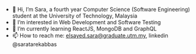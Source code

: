 - 👋 Hi, I’m Sara, a fourth year Computer Science (Software Engineering) student at the University of Technology, Malaysia
- 👀 I’m interested in Web Development and Software Testing
- 🌱 I’m currently learning ReactJS, MongoDB and GraphQL
- 📫 How to reach me: elsayed.sara@graduate.utm.my, linkedin @saratarekabbas
